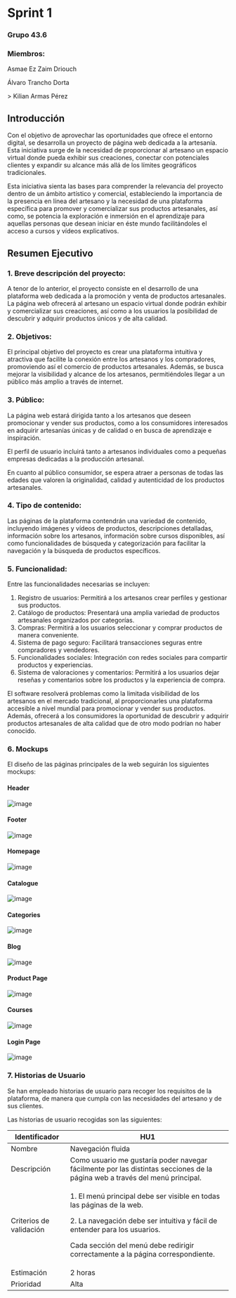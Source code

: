 # Sprint 1

### Grupo 43.6

### Miembros:
<p>Asmae Ez Zaim Driouch</p>
<p>Álvaro Trancho Dorta</p>
> Kilian Armas Pérez

## Introducción

<p>Con el objetivo de aprovechar las oportunidades que ofrece el entorno digital, se desarrolla un proyecto de página web dedicada a la artesanía. Esta iniciativa surge de la necesidad de proporcionar al artesano un espacio virtual donde pueda exhibir sus creaciones, conectar con potenciales clientes y expandir su alcance más allá de los límites geográficos tradicionales.</p>

<p>Esta iniciativa sienta las bases para comprender la relevancia del proyecto dentro de un ámbito artístico y comercial, estableciendo la importancia de la presencia en línea del artesano y la necesidad de una plataforma específica para promover y comercializar sus productos artesanales, así como, se potencia la exploración e inmersión en el aprendizaje para aquellas personas que desean iniciar en éste mundo facilitándoles el acceso a cursos y vídeos explicativos.</p>

## Resumen Ejecutivo

### 1. Breve descripción del proyecto:

<p>A tenor de lo anterior, el proyecto consiste en el desarrollo de una plataforma web dedicada a la promoción y venta de productos artesanales. La página web ofrecerá al artesano un espacio virtual donde podrán exhibir y comercializar sus creaciones, así como a los usuarios la posibilidad de descubrir y adquirir productos únicos y de alta calidad.</p>

### 2. Objetivos:

<p>El principal objetivo del proyecto es crear una plataforma intuitiva y atractiva que facilite la conexión entre los artesanos y los compradores, promoviendo así el comercio de productos artesanales. Además, se busca mejorar la visibilidad y alcance de los artesanos, permitiéndoles llegar a un público más amplio a través de internet.</p>

### 3. Público:

<p>La página web estará dirigida tanto a los artesanos que deseen promocionar y vender sus productos, como a los consumidores interesados en adquirir artesanías únicas y de calidad o en busca de aprendizaje e inspiración.</p>

<p>El perfil de usuario incluirá tanto a artesanos individuales como a pequeñas empresas dedicadas a la producción artesanal.</p>

<p>En cuanto al público consumidor, se espera atraer a personas de todas las edades que valoren la originalidad, calidad y autenticidad de los productos artesanales.</p>

### 4. Tipo de contenido:

<p>Las páginas de la plataforma contendrán una variedad de contenido, incluyendo imágenes y vídeos de productos, descripciones detalladas, información sobre los artesanos, información sobre cursos disponibles, así como funcionalidades de búsqueda y categorización para facilitar la navegación y la búsqueda de productos específicos.</p>

### 5. Funcionalidad:

<p>Entre las funcionalidades necesarias se incluyen:</p>

1. Registro de usuarios: Permitirá a los artesanos crear perfiles y gestionar sus productos.
2. Catálogo de productos: Presentará una amplia variedad de productos artesanales organizados por categorías.
3. Compras: Permitirá a los usuarios seleccionar y comprar productos de manera conveniente.
4. Sistema de pago seguro: Facilitará transacciones seguras entre compradores y vendedores.
5. Funcionalidades sociales: Integración con redes sociales para compartir productos y experiencias.
6. Sistema de valoraciones y comentarios: Permitirá a los usuarios dejar reseñas y comentarios sobre los productos y la experiencia de compra.

<p>El software resolverá problemas como la limitada visibilidad de los artesanos en el mercado tradicional, al proporcionarles una plataforma accesible a nivel mundial para promocionar y vender sus productos. Además, ofrecerá a los consumidores la oportunidad de descubrir y adquirir productos artesanales de alta calidad que de otro modo podrían no haber conocido.</p>

### 6. Mockups

<p>El diseño de las páginas principales de la web seguirán los siguientes mockups:</p>

#### Header

![image](https://github.com/Kilamper/web-page/assets/73082382/cf5829ff-5314-4f39-941e-da9845c2a099)

#### Footer

![image](https://github.com/Kilamper/web-page/assets/73082382/cefa92ad-6492-47db-9366-0055bda0e1a2)

#### Homepage

![image](https://github.com/Kilamper/web-page/assets/73082382/4bac14f8-291e-4996-98cd-0e73f1bd47d7)

#### Catalogue

![image](https://github.com/Kilamper/web-page/assets/73082382/50d15244-4a2f-4e63-b982-5a2a8cb670b7)

#### Categories

![image](https://github.com/Kilamper/web-page/assets/73082382/adeb8c07-6204-4cf0-a81d-c44309f63847)

#### Blog

![image](https://github.com/Kilamper/web-page/assets/73082382/775cef53-81ec-456f-bdca-e36146109207)

#### Product Page

![image](https://github.com/Kilamper/web-page/assets/73082382/d437bcc0-a509-477b-9a1b-d3f64e964394)

#### Courses

![image](https://github.com/Kilamper/web-page/assets/73082382/ae6487cf-e5ad-41be-aece-14467d6b41ef)

#### Login Page

![image](https://github.com/Kilamper/web-page/assets/73082382/706871e9-90a8-411d-b452-4f8064dcbfaa)

### 7. Historias de Usuario

<p>Se han empleado historias de usuario para recoger los requisitos de la plataforma, de manera que cumpla con las necesidades del artesano y de sus clientes.</p>

<p>Las historias de usuario recogidas son las siguientes:</p>

| Identificador                                                                                                         | HU1 |
| ----------------------------------------------------------------------------------------------------------------------| --- |
| Nombre                                                                                                                | Navegación fluida |
| Descripción                                                                                                           | Como usuario me gustaría poder navegar fácilmente por las distintas secciones de la página web a través del menú principal. |
| Criterios de validación                                                                                               | <p> 1. El menú principal debe ser visible en todas las páginas de la web.</p> <p> 2. La navegación debe ser intuitiva y fácil de entender para los usuarios.</p> <p>Cada sección del menú debe redirigir correctamente a la página correspondiente.</p> |
| Estimación                                                                                                            | 2 horas |
| Prioridad                                                                                                             | Alta |
